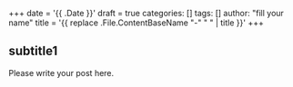 +++
date = '{{ .Date }}'
draft = true
categories: []
tags: []
author: "fill your name"
title = '{{ replace .File.ContentBaseName "-" " " | title }}'
+++
## subtitle1
Please write your post here.